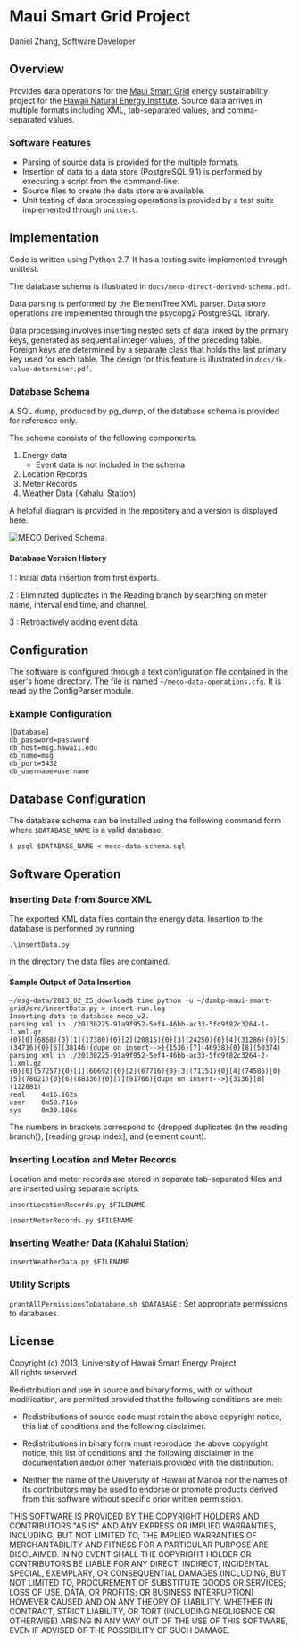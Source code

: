 # Maui Smart Grid Project

Daniel Zhang, Software Developer

## Overview

Provides data operations for the [Maui Smart Grid](http://www.mauismartgrid.com) energy sustainability project for the [Hawaii Natural Energy Institute](http://www.hnei.hawaii.edu). Source data arrives in multiple formats including XML, tab-separated values, and comma-separated values.


### Software Features
* Parsing of source data is provided for the multiple formats.
* Insertion of data to a data store (PostgreSQL 9.1) is performed by executing a script from the command-line.
* Source files to create the data store are available.
* Unit testing of data processing operations is provided by a test suite implemented through `unittest`.

## Implementation

Code is written using Python 2.7. It has a testing suite implemented through unittest.

The database schema is illustrated in `docs/meco-direct-derived-schema.pdf`.

Data parsing is performed by the ElementTree XML parser. Data store operations are implemented through the psycopg2 PostgreSQL library.

Data processing involves inserting nested sets of data linked by the primary keys, generated as sequential integer values, of the preceding table. Foreign keys are determined by a separate class that holds the last primary key used for each table. The design for this feature is illustrated in `docs/fk-value-determiner.pdf`.

### Database Schema
A SQL dump, produced by pg_dump, of the database schema is provided for reference only.

The schema consists of the following components.

1. Energy data
    * Event data is not included in the schema
2. Location Records
3. Meter Records
4. Weather Data (Kahalui Station)

A helpful diagram is provided in the repository and a version is displayed here.

![MECO Derived Schema](https://raw.github.com/Hawaii-Smart-Energy-Project/maui-smart-grid/master/diagrams/meco-direct-derived-schema-v3.png)

#### Database Version History
1
: Initial data insertion from first exports.

2
: Eliminated duplicates in the Reading branch by searching on meter name, interval end time, and channel.

3
: Retroactively adding event data. 

## Configuration

The software is configured through a text configuration file contained in the user's home directory. The file is named `~/meco-data-operations.cfg`. It is read by the ConfigParser module.

### Example Configuration

    [Database]
    db_password=password
    db_host=msg.hawaii.edu
    db_name=msg
    db_port=5432
    db_username=username

## Database Configuration

The database schema can be installed using the following command form where `$DATABASE_NAME` is a valid database.

    $ psql $DATABASE_NAME < meco-data-schema.sql

## Software Operation

### Inserting Data from Source XML

The exported XML data files contain the energy data. Insertion to the database is performed by running

    .\insertData.py
    
in the directory the data files are contained.

#### Sample Output of Data Insertion

    ~/msg-data/2013_02_25_download$ time python -u ~/dzmbp-maui-smart-grid/src/insertData.py > insert-run.log 
    Inserting data to database meco_v2.
    parsing xml in ./20130225-91a9f952-5ef4-46bb-ac33-5fd9f82c3264-1-1.xml.gz
    {0}[0](6868){0}[1](17380){0}[2](20815){0}[3](24250){0}[4](31286){0}[5](34716){0}[6](38146){dupe on insert-->}{1536}[7](46938){0}[8](50374)
    parsing xml in ./20130225-91a9f952-5ef4-46bb-ac33-5fd9f82c3264-2-1.xml.gz
    {0}[0](57257){0}[1](60692){0}[2](67716){0}[3](71151){0}[4](74586){0}[5](78021){0}[6](88336){0}[7](91766){dupe on insert-->}{3136}[8](112881)
    real    4m16.162s
    user    0m58.716s
    sys     0m30.186s

The numbers in brackets correspond to {dropped duplicates (in the reading branch)}, [reading group index], and (element count).
  
### Inserting Location and Meter Records

Location and meter records are stored in separate tab-separated files and are inserted using separate scripts.

    insertLocationRecords.py $FILENAME

    insertMeterRecords.py $FILENAME

### Inserting Weather Data (Kahalui Station)

    insertWeatherData.py $FILENAME

### Utility Scripts

`grantAllPermissionsToDatabase.sh $DATABASE`
: Set appropriate permissions to databases.

## License

Copyright (c) 2013, University of Hawaii Smart Energy Project  
All rights reserved.

Redistribution and use in source and binary forms, with or without modification, are permitted provided that the following conditions are met:

* Redistributions of source code must retain the above copyright notice, this list of conditions and the following disclaimer.

* Redistributions in binary form must reproduce the above copyright notice, this list of conditions and the following disclaimer in the documentation and/or other materials provided with the distribution.

* Neither the name of the University of Hawaii at Manoa nor the names of its contributors may be used to endorse or promote products derived from this software without specific prior written permission.

THIS SOFTWARE IS PROVIDED BY THE COPYRIGHT HOLDERS AND CONTRIBUTORS "AS IS" AND ANY EXPRESS OR IMPLIED WARRANTIES, INCLUDING, BUT NOT LIMITED TO, THE IMPLIED WARRANTIES OF MERCHANTABILITY AND FITNESS FOR A PARTICULAR PURPOSE ARE DISCLAIMED. IN NO EVENT SHALL THE COPYRIGHT HOLDER OR CONTRIBUTORS BE LIABLE FOR ANY DIRECT, INDIRECT, INCIDENTAL, SPECIAL, EXEMPLARY, OR CONSEQUENTIAL DAMAGES (INCLUDING, BUT NOT LIMITED TO, PROCUREMENT OF SUBSTITUTE GOODS OR SERVICES; LOSS OF USE, DATA, OR PROFITS; OR BUSINESS INTERRUPTION) HOWEVER CAUSED AND ON ANY THEORY OF LIABILITY, WHETHER IN CONTRACT, STRICT LIABILITY, OR TORT (INCLUDING NEGLIGENCE OR OTHERWISE) ARISING IN ANY WAY OUT OF THE USE OF THIS SOFTWARE, EVEN IF ADVISED OF THE POSSIBILITY OF SUCH DAMAGE.